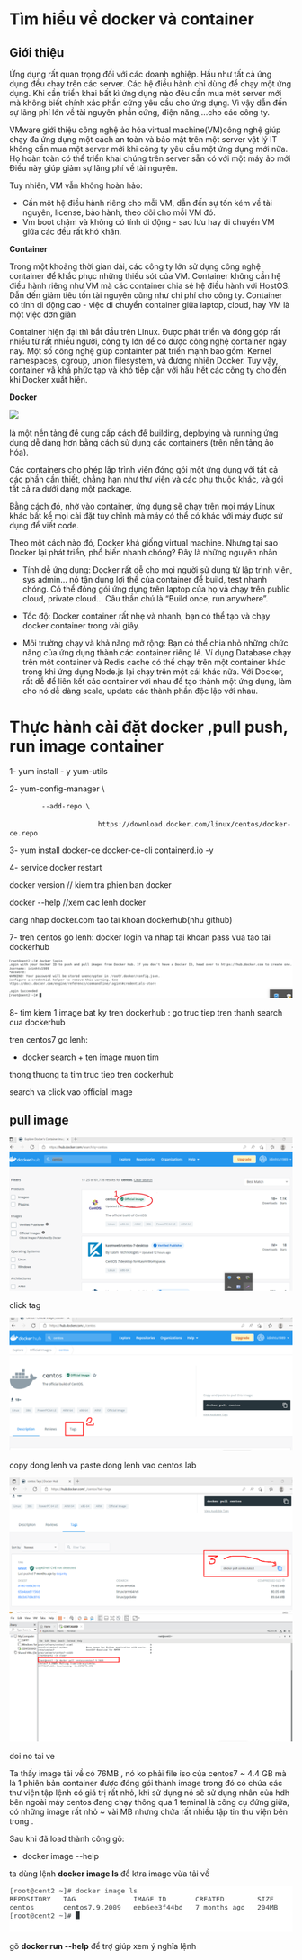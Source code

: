 # Tìm hiểu về docker và container

## Giới thiệu

   Ứng dụng rất quan trọng đối với các doanh nghiệp. Hầu như tất cả ứng dụng đều chạy trên các server. Các hệ điều hành chỉ dùng để chạy một ứng dụng. Khi cần triển khai bất kì ứng dụng nào đêu cần mua một server mới mà không biết chính xác phần cứng yêu cầu cho ứng dụng. Vì vậy dẫn đến sự lãng phí lớn về tài nguyên phần cứng, điện năng,...cho các công ty.

   VMware giới thiệu công nghệ ảo hóa virtual machine(VM)công nghệ giúp chạy đa ứng dụng một cách an toàn và bảo mật trên một server vật lý IT không cần mua một server mới khi công ty yêu cầu một ứng dụng mới nữa. Họ hoàn toàn có thể triển khai chúng trên server sẵn có với một máy ảo mới Điều này giúp giảm sự lãng phí về tài nguyên.

   Tuy nhiên, VM vẫn không hoàn hảo:

   - Cần một hệ điều hành riêng cho mỗi VM, dẫn đến sự tốn kém về tài nguyên, license, bảo hành, theo dõi cho mỗi VM đó.
   - Vm boot chậm và không có tính di động - sao lưu hay di chuyển VM giữa các đều rất khó khăn.

**Container**

Trong một khoảng thời gian dài, các công ty lớn sử dụng công nghệ container để khắc phục những thiếu sót của VM. Container không cần hệ điều hành riêng như VM mà các container chia sẻ hệ điều hành với HostOS. Dẫn đến giảm tiêu tốn tài nguyên cũng như chi phí cho công ty. Container có tính di động cao - việc di chuyển container giữa laptop, cloud, hay VM là một việc đơn giản

Container hiện đại thì bắt đầu trên LInux. Được phát triển và đóng góp rất nhiều từ rất nhiều người, công ty lớn để có được công nghệ container ngày nay. Một số công nghệ giúp containter pát triển mạnh bao gồm: Kernel namespaces, cgroup, union filesystem, và đương nhiên Docker. Tuy vậy, container vẫ khá phức tạp và khó tiếp cận với hầu hết các công ty cho đến khi Docker xuất hiện.

**Docker**

<img src="img/161.png">

 là một nền tảng để cung cấp cách để building, deploying và running ứng dụng dễ dàng hơn bằng cách sử dụng các containers (trên nền tảng ảo hóa).

Các containers cho phép lập trình viên đóng gói một ứng dụng với tất cả các phần cần thiết, chẳng hạn như thư viện và các phụ thuộc khác, và gói tất cả ra dưới dạng một package.

Bằng cách đó, nhờ vào container, ứng dụng sẽ chạy trên mọi máy Linux khác bất kể mọi cài đặt tùy chỉnh mà máy có thể có khác với máy được sử dụng để viết code.

Theo một cách nào đó, Docker khá giống virtual machine. Nhưng tại sao Docker lại phát triển, phổ biến nhanh chóng? Đây là những nguyên nhân
- Tính dễ ứng dụng: Docker rất dễ cho mọi người sử dụng từ lập trình viên, sys admin… nó tận dụng lợi thế của container để build, test nhanh chóng. Có thể đóng gói ứng dụng trên laptop của họ và chạy trên public cloud, private cloud… Câu thần chú là “Build once, run anywhere”.

- Tốc độ: Docker container rất nhẹ và nhanh, bạn có thể tạo và chạy docker container trong vài giây.

- Môi trường chạy và khả năng mở rộng: Bạn có thể chia nhỏ những chức năng của ứng dụng thành các container riêng lẻ. Ví dụng Database chạy trên một container và Redis cache có thể chạy trên một container khác trong khi ứng dụng Node.js lại chạy trên một cái khác nữa. Với Docker, rất dễ để liên kết các container với nhau để tạo thành một ứng dụng, làm cho nó dễ dàng scale, update các thành phần độc lập với nhau.






# Thực hành cài đặt docker ,pull push, run image container

1- yum install - y yum-utils

2- yum-config-manager \

            --add-repo \

                          https://download.docker.com/linux/centos/docker-ce.repo


3- yum install docker-ce docker-ce-cli containerd.io -y

4- service docker restart

docker version  // kiem tra phien ban docker

docker --help   //xem cac lenh docker

dang nhap docker.com tao tai khoan dockerhub(nhu github)



7- tren centos go lenh: docker login va nhap tai khoan pass vua tao tai dockerhub

<img src="img/7.png">

8- tim kiem 1 image bat ky tren dockerhub  : go truc tiep tren thanh search cua dockerhub

tren centos7 go lenh: 
- docker search + ten image muon tim

thong thuong ta tim truc tiep tren dockerhub

search va click vao official image

## pull image 

<img src="img/8.png">

click tag

<img src="img/9.png">

copy dong lenh va paste  dong lenh vao centos lab

<img src="img/10.png">

<img src="img/11.png">

doi no tai ve

Ta thấy image tải về có 76MB , nó ko phải file iso của centos7 ~ 4.4 GB
mà là 1 phiên bản container được đóng gói thành image trong đó có chứa các thư viện tập lệnh có giá trị rất nhỏ, khi sử dụng nó sẽ sử dụng nhân của hdh bên ngoài máy centos đang chạy thông qua 1 teminal là công cụ đứng giữa, có những image rất nhỏ ~ vài MB nhưng chứa rất nhiều tập tin thư viện bên trong .

Sau khi đã load thành công gõ:
- docker image --help

ta dùng lệnh **docker image ls** để ktra image vừa tải về

<img src="img/12.png">

gõ **docker run --help** để trợ giúp xem ý nghĩa lệnh















